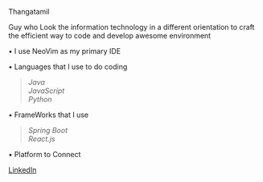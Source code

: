 Thangatamil

Guy who Look the information technology in a different orientation to craft the efficient way to code and develop awesome environment

• I use NeoVim as my primary IDE

• Languages that I use to do coding                                                                                                                                                                            
>*Java*                                                                                                                                                                                                         
>*JavaScript*                                                                                                                                                                                                   
>*Python*                                                                                                                                   

• FrameWorks that I use                                                                                                                                                                                         
>*Spring Boot*                                                                                                                                                                                                  
>*React.js*

• Platform to Connect

[LinkedIn](https://www.linkedin.com/in/thangatamil-a-794a632a3/)

